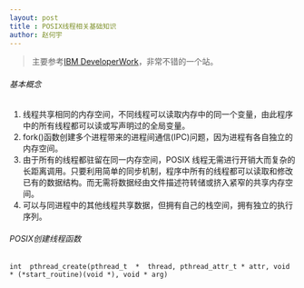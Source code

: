 ```yaml
---
layout: post
title : POSIX线程相关基础知识
author: 赵何宇
---
```


> 主要参考[IBM DeveloperWork](https://www.ibm.com/developerworks/cn/)，非常不错的一个站。

###### 基本概念

1. 线程共享相同的内存空间，不同线程可以读取内存中的同一个变量，由此程序中的所有线程都可以读或写声明过的全局变量。
2. fork()函数创建多个进程带来的进程间通信(IPC)问题，因为进程有各自独立的内存空间。
3. 由于所有的线程都驻留在同一内存空间，POSIX 线程无需进行开销大而复杂的长距离调用。只要利用简单的同步机制，程序中所有的线程都可以读取和修改已有的数据结构。而无需将数据经由文件描述符转储或挤入紧窄的共享内存空间。
4. 可以与同进程中的其他线程共享数据，但拥有自己的栈空间，拥有独立的执行序列。

###### POSIX创建线程函数
```
int  pthread_create(pthread_t  *  thread, pthread_attr_t * attr, void * (*start_routine)(void *), void * arg)
```
